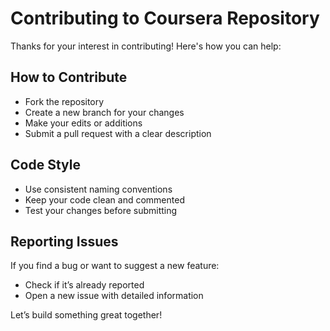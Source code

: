 # Contributing to Coursera Repository

Thanks for your interest in contributing! Here's how you can help:

## How to Contribute

- Fork the repository
- Create a new branch for your changes
- Make your edits or additions
- Submit a pull request with a clear description

## Code Style

- Use consistent naming conventions
- Keep your code clean and commented
- Test your changes before submitting

## Reporting Issues

If you find a bug or want to suggest a new feature:
- Check if it’s already reported
- Open a new issue with detailed information

Let’s build something great together!
